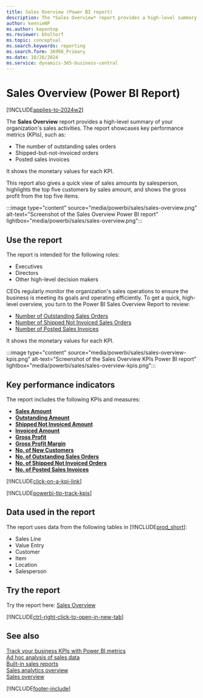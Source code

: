 ```yaml
---
title: Sales Overview (Power BI report)
description: The *Sales Overview* report provides a high-level summary of your organization's sales activities.
author: kennieNP
ms.author: kepontop
ms.reviewer: bholtorf
ms.topic: conceptual
ms.search.keywords: reporting
ms.search.form: 36998_Primary
ms.date: 10/26/2024
ms.service: dynamics-365-business-central
---
```



# Sales Overview (Power BI Report)

[!INCLUDE[applies-to-2024w2](includes/applies-to-2024w2.md)]

The **Sales Overview** report provides a high-level summary of your organization's sales activities. The report showcases key performance metrics (KPIs), such as:

- The number of outstanding sales orders
- Shipped-but-not-invoiced orders
- Posted sales invoices

It shows the monetary values for each KPI.

This report also gives a quick view of sales amounts by salesperson, highlights the top five customers by sales amount, and shows the gross profit from the top five items.

:::image type="content" source="media/powerbi/sales/sales-overview.png" alt-text="Screenshot of the Sales Overview Power BI report" lightbox="media/powerbi/sales/sales-overview.png":::

## Use the report

The report is intended for the following roles:

- Executives
- Directors
- Other high-level decision makers

CEOs regularly monitor the organization's sales operations to ensure the business is meeting its goals and operating efficiently. To get a quick, high-level overview, you turn to the Power BI Sales Overview Report to review:

- [Number of Outstanding Sales Orders](sales-powerbi-sales-kpis.md#no-of-outstanding-sales-orders)
- [Number of Shipped Not Invoiced Sales Orders](sales-powerbi-sales-kpis.md#no-of-shipped-not-invoiced-sales)
- [Number of Posted Sales Invoices](sales-powerbi-sales-kpis.md#no-of-posted-sales-invoices)

It shows the monetary values for each KPI.

:::image type="content" source="media/powerbi/sales/sales-overview-kpis.png" alt-text="Screenshot of the Sales Overview KPIs Power BI report" lightbox="media/powerbi/sales/sales-overview-kpis.png":::

## Key performance indicators

The report includes the following KPIs and measures:

- [**Sales Amount**](sales-powerbi-sales-kpis.md#sales-amount)
- [**Outstanding Amount**](sales-powerbi-sales-kpis.md#outstanding-amount)
- [**Shipped Not Invoiced Amount**](sales-powerbi-sales-kpis.md#shipped-not-invoiced-amount)
- [**Invoiced Amount**](sales-powerbi-sales-kpis.md#invoiced-amount)
- [**Gross Profit**](sales-powerbi-sales-kpis.md#gross-profit)
- [**Gross Profit Margin**](sales-powerbi-sales-kpis.md#gross-profit-margin)
- [**No. of New Customers**](sales-powerbi-sales-kpis.md#no-of-new-customers)
- [**No. of Outstanding Sales Orders**](sales-powerbi-sales-kpis.md#no-of-outstanding-sales-orders)
- [**No. of Shipped Not Invoiced Orders**](sales-powerbi-sales-kpis.md#no-of-shipped-not-invoiced-sales)
- [**No. of Posted Sales Invoices**](sales-powerbi-sales-kpis.md#no-of-posted-sales-invoices)

[!INCLUDE[click-on-a-kpi-link](includes/click-on-a-kpi-link.md)] 

[!INCLUDE[powerbi-tip-track-kpis](includes/powerbi-tip-track-kpis.md)]

## Data used in the report

The report uses data from the following tables in [!INCLUDE[prod_short](includes/prod_short.md)]:

- Sales Line
- Value Entry
- Customer
- Item
- Location
- Salesperson

## Try the report

Try the report here: [Sales Overview](https://businesscentral.dynamics.com?page=36998)

[!INCLUDE[ctrl-right-click-to-open-in-new-tab](includes/ctrl-right-click-to-open-in-new-tab.md)]

## See also

[Track your business KPIs with Power BI metrics](track-kpis-with-power-bi-metrics.md)  
[Ad hoc analysis of sales data](ad-hoc-analysis-sales.md)  
[Built-in sales reports](sales-reports.md)  
[Sales analytics overview](sales-analytics-overview.md)  
[Sales overview](sales-manage-sales.md)  

[!INCLUDE[footer-include](includes/footer-banner.md)]
